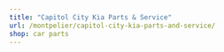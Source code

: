 ```yaml
---
title: "Capitol City Kia Parts & Service"
url: /montpelier/capitol-city-kia-parts-and-service/
shop: car parts
---
```

